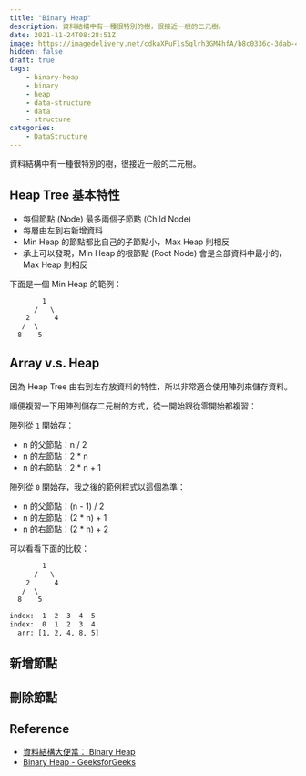 ```yaml
---
title: "Binary Heap"
description: 資料結構中有一種很特別的樹，很接近一般的二元樹。 
date: 2021-11-24T08:28:51Z
image: https://imagedelivery.net/cdkaXPuFls5qlrh3GM4hfA/b8c0336c-3dab-407e-e3c5-0e9db8d93700/public
hidden: false
draft: true
tags: 
    - binary-heap
    - binary
    - heap
    - data-structure
    - data
    - structure
categories:
    - DataStructure
---
```


資料結構中有一種很特別的樹，很接近一般的二元樹。

## Heap Tree 基本特性

* 每個節點 (Node) 最多兩個子節點 (Child Node)
* 每層由左到右新增資料
* Min Heap 的節點都比自己的子節點小，Max Heap 則相反
* 承上可以發現，Min Heap 的根節點 (Root Node) 會是全部資料中最小的，Max Heap 則相反

下面是一個 Min Heap 的範例：

```txt
        1
      /   \
    2      4
   /  \   
  8    5
```

## Array v.s. Heap

因為 Heap Tree 由右到左存放資料的特性，所以非常適合使用陣列來儲存資料。

順便複習一下用陣列儲存二元樹的方式，從一開始跟從零開始都複習：

陣列從 `1` 開始存：

* n 的父節點：n / 2
* n 的左節點：2 * n
* n 的右節點：2 * n + 1

陣列從 `0` 開始存，我之後的範例程式以這個為準：

* n 的父節點：(n - 1) / 2
* n 的左節點：(2 * n) + 1
* n 的右節點：(2 * n) + 2

可以看看下面的比較：

```txt
        1
      /   \
    2      4
   /  \   
  8    5

index:  1  2  3  4  5
index:  0  1  2  3  4
  arr: [1, 2, 4, 8, 5]
```

## 新增節點

## 刪除節點

## Reference

* [資料結構大便當： Binary Heap](https://medium.com/@Kadai/資料結構大便當-binary-heap-ec47ca7aebac)
* [Binary Heap - GeeksforGeeks](https://www.geeksforgeeks.org/binary-heap/)
